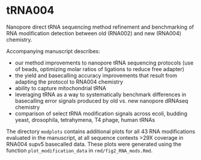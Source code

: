 # tRNA004
Nanopore direct tRNA sequencing method refinement and benchmarking of RNA modification detection between old (RNA002) and new (RNA004) chemistry.

Accompanying manuscript describes:
* our method improvements to nanopore tRNA sequencing protocols (use of beads, optimizing molar ratios of ligations to reduce free adapter)
* the yield and basecalling accuracy improvements that result from adapting the protocol to RNA004 chemistry
* ability to capture mitochondrial tRNA 
* leveraging tRNA as a way to systematically benchmark differences in basecalling error signals produced by old vs. new nanopore dRNAseq chemistry
* comparison of select tRNA modification signals across ecoli, budding yeast, drosophila, tetrahymena, T4 phage, human tRNAs

The directory `modplots` contains additional plots for all 43 RNA modifications evaluated in the manuscript, at all sequence contexts >29X coverage in RNA004 supv5 basecalled data. These plots were generated using the function `plot_modification_data` in `rmd/fig2_RNA_mods.Rmd`.
